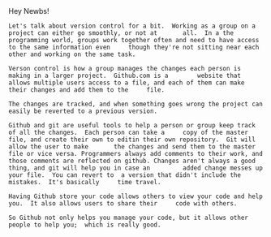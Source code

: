 <html>
  <body>
    Hey Newbs!


    Let's talk about version control for a bit.  Working as a group on a project can either go smoothly, or not at       all.  In a the programming world, groups work together often and need to have access to the same information even     though they're not sitting near each other and working on the same task.

    Verson control is how a group manages the changes each person is making in a larger project.  Github.com is a        website that allows multiple users access to a file, and each of them can make their changes and add them to the     file.

    The changes are tracked, and when something goes wrong the project can easily be reverted to a previous version.

    Github and git are useful tools to help a person or group keep track of all the changes.  Each person can take a     copy of the master file, and create their own to editin their own repository.  Git will allow the user to make       the changes and send them to the master file or vice versa. Programmers always add comments to their work, and       those comments are reflected on github. Changes aren't always a good thing, and git will help you in case an         added change messes up your file.  You can revert to  a version that didn't include the mistakes.  It's basically     time travel.

    Having Github store your code allows others to view your code and help you.  It also allows users to share their     code with others.

    So Github not only helps you manage your code, but it allows other people to help you;  which is really good.

  </body>
</html>
